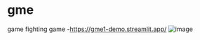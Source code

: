 # gme
game
fighting game -https://gme1-demo.streamlit.app/
![image](https://github.com/njasharp/gme/assets/39777038/743872bd-2a73-4023-a3d9-cd1c62c7596c)
